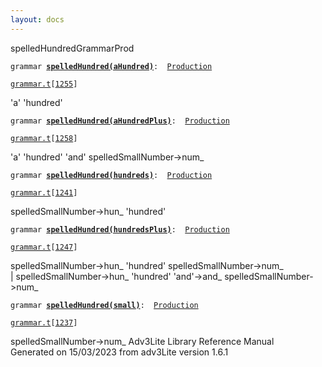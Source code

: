 ```yaml
---
layout: docs
---
```

<span class="title">spelledHundred</span><span class="type">GrammarProd</span>

`grammar `**[`spelledHundred(aHundred)`](../object/spelledHundred(aHundred).html)**` :   `[`Production`](../object/Production.html)

[`grammar.t`](../file/grammar.t.html)`[`[`1255`](../source/grammar.t.html#1255)`]`



'a' 'hundred'



`grammar `**[`spelledHundred(aHundredPlus)`](../object/spelledHundred(aHundredPlus).html)**` :   `[`Production`](../object/Production.html)

[`grammar.t`](../file/grammar.t.html)`[`[`1258`](../source/grammar.t.html#1258)`]`



'a' 'hundred' 'and' spelledSmallNumber-\>num\_  



`grammar `**[`spelledHundred(hundreds)`](../object/spelledHundred(hundreds).html)**` :   `[`Production`](../object/Production.html)

[`grammar.t`](../file/grammar.t.html)`[`[`1241`](../source/grammar.t.html#1241)`]`



spelledSmallNumber-\>hun\_ 'hundred'  



`grammar `**[`spelledHundred(hundredsPlus)`](../object/spelledHundred(hundredsPlus).html)**` :   `[`Production`](../object/Production.html)

[`grammar.t`](../file/grammar.t.html)`[`[`1247`](../source/grammar.t.html#1247)`]`



spelledSmallNumber-\>hun\_ 'hundred' spelledSmallNumber-\>num\_  
\| spelledSmallNumber-\>hun\_ 'hundred' 'and'-\>and\_
spelledSmallNumber-\>num\_  



`grammar `**[`spelledHundred(small)`](../object/spelledHundred(small).html)**` :   `[`Production`](../object/Production.html)

[`grammar.t`](../file/grammar.t.html)`[`[`1237`](../source/grammar.t.html#1237)`]`



spelledSmallNumber-\>num\_
Adv3Lite Library Reference Manual  
Generated on 15/03/2023 from adv3Lite version 1.6.1


